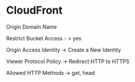 # CloudFront

Origin Domain Name

Restrict Bucket Access - &gt; yes

Origin Access Identity -&gt; Create a New Identity

Viewer Protocol Policy -&gt; Redirect HTTP to HTTPS

Allowed HTTP Methods -&gt; get, head


